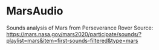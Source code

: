 # MarsAudio

Sounds analysis of Mars from Perseverance Rover
Source: https://mars.nasa.gov/mars2020/participate/sounds/?playlist=mars&item=first-sounds-filtered&type=mars

